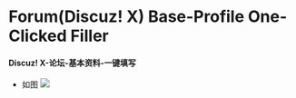 Forum(Discuz! X) Base-Profile One-Clicked Filler
==============
#### Discuz! X-论坛-基本资料-一键填写

- 如图
![](https://raw.githubusercontent.com/zheung/userscript/master/greasyfork/4797/preview01.gif)